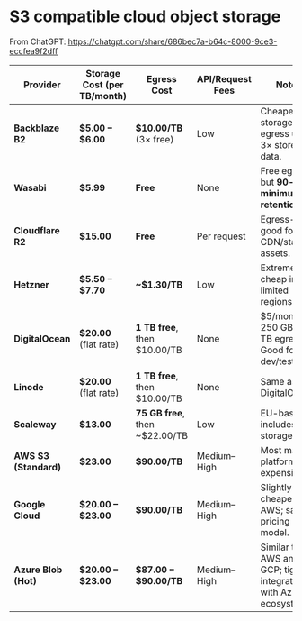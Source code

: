 # S3 compatible cloud object storage

From ChatGPT: https://chatgpt.com/share/686bec7a-b64c-8000-9ce3-eccfea9f2dff

| Provider              | Storage Cost (per **TB/month**) | Egress Cost                       | API/Request Fees | Notes                                                            |
| --------------------- | ------------------------------- | --------------------------------- | ---------------- | ---------------------------------------------------------------- |
| **Backblaze B2**      | **\$5.00 – \$6.00**             | **\$10.00/TB** (3× free)          | Low              | Cheapest storage; free egress up to 3× stored data.              |
| **Wasabi**            | **\$5.99**                      | **Free**                          | None             | Free egress, but **90-day minimum retention**.                   |
| **Cloudflare R2**     | **\$15.00**                     | **Free**                          | Per request      | Egress-free; good for CDN/static assets.                         |
| **Hetzner**           | **\$5.50 – \$7.70**             | **\~\$1.30/TB**                   | Low              | Extremely cheap in EU; limited regions.                          |
| **DigitalOcean**      | **\$20.00** (flat rate)         | **1 TB free**, then \$10.00/TB    | None             | \$5/month for 250 GB + 1 TB egress. Good for dev/test.           |
| **Linode**            | **\$20.00** (flat rate)         | **1 TB free**, then \$10.00/TB    | None             | Same as DigitalOcean.                                            |
| **Scaleway**          | **\$13.00**                     | **75 GB free**, then \~\$22.00/TB | Low              | EU-based; includes cold storage tiers.                           |
| **AWS S3 (Standard)** | **\$23.00**                     | **\$90.00/TB**                    | Medium–High      | Most mature platform; expensive.                                 |
| **Google Cloud**      | **\$20.00 – \$23.00**           | **\$90.00/TB**                    | Medium–High      | Slightly cheaper than AWS; same pricing model.                   |
| **Azure Blob (Hot)**  | **\$20.00 – \$23.00**           | **\$87.00 – \$90.00/TB**          | Medium–High      | Similar to AWS and GCP; tightly integrated with Azure ecosystem. |
